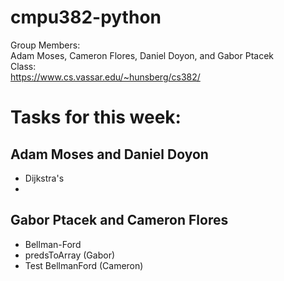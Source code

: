 # cmpu382-python
Group Members:  
Adam Moses, Cameron Flores, Daniel Doyon, and Gabor Ptacek  
Class:  
https://www.cs.vassar.edu/~hunsberg/cs382/

# Tasks for this week:

## Adam Moses and Daniel Doyon
- Dijkstra's 
-

##  Gabor Ptacek and Cameron Flores
- Bellman-Ford
- predsToArray (Gabor)
- Test BellmanFord (Cameron)
